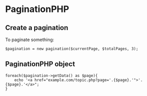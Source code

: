 PaginationPHP
==========

Create a pagination
--------------

To paginate something:

    $pagination = new pagination($currentPage, $totalPages, 3);

PaginationPHP object
------------

    foreach($pagination->getData() as $page){
        echo '<a href="example.com/topic.php?page='.{$page}.'">'.{$page}.'</a>";
    }
